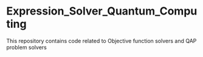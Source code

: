 # Expression_Solver_Quantum_Computing
 This repository contains code related to Objective function solvers
and QAP problem solvers
